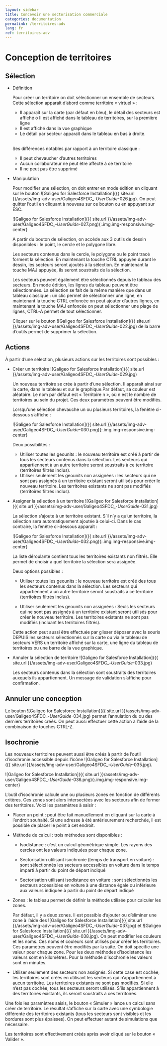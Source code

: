 ```yaml
---
layout: sidebar
title: Concevoir une sectorisation commerciale
categories: documentation
permalink: /territoires-adv
lang: fr
ref: territoires-adv
---
```


# Conception de territoires


## Sélection

- Définition
	
	Pour créer un territoire on doit sélectionner un ensemble de secteurs. Cette sélection apparaît d’abord comme territoire « virtuel » :

	- Il apparaît sur la carte (par défaut en bleu), le détail des secteurs est affiché o Il est affiché dans le tableau de territoires, sur la première ligne
	- Il est affiché dans la vue graphique
	- Le détail par secteur apparaît dans le tableau en bas à droite.

	<br>Ses différences notables par rapport à un territoire classique :

	- Il peut chevaucher d’autres territoires
	- Aucun collaborateur ne peut être affecté à ce territoire 
	- Il ne peut pas être supprimé

- Manipulation

	Pour modifier une sélection, on doit entrer en mode édition en cliquant sur le bouton ![Galigeo for Salesforce Installation]({{ site.url }}/assets/img-adv-user/Galigeo4SFDC_-_UserGuide_-026.jpg). On peut quitter l’outil en cliquant à nouveau sur ce bouton ou en appuyant sur ESC.

	![Galigeo for Salesforce Installation]({{ site.url }}/assets/img-adv-user/Galigeo4SFDC_-_UserGuide_-027.png){:.img.img-responsive.img-center}

	A partir du bouton de sélection, on accède aux 3 outils de dessin disponibles : le point, le cercle et le polygone libre.
	
	Les secteurs contenus dans le cercle, le polygone ou le point tracé forment la sélection. En maintenant la touche CTRL appuyée durant le dessin, les secteurs seront ajoutés à la sélection. En maintenant la touche MAJ appuyée, ils seront soustraits de la sélection.
	
	Les secteurs peuvent également être sélectionnés depuis le tableau des secteurs. En mode édition, les lignes du tableau peuvent être sélectionnées. La sélection se fait de la même manière que dans un tableau classique : un clic permet de sélectionner une ligne, en maintenant la touche CTRL enfoncée on peut ajouter d’autres lignes, en maintenant la touche MAJ enfoncée on peut sélectionner une plage de lignes, CTRL-A permet de tout sélectionner.
	
	Cliquer sur le bouton ![Galigeo for Salesforce Installation]({{ site.url }}/assets/img-adv-user/Galigeo4SFDC_-_UserGuide_-022.jpg) de la barre d’outils permet de supprimer la sélection.

## Actions

À partir d’une sélection, plusieurs actions sur les territoires sont possibles :

- Créer un territoire ![Galigeo for Salesforce Installation]({{ site.url }}/assets/img-adv-user/Galigeo4SFDC_-_UserGuide_-029.jpg)

	Un nouveau territoire se crée à partir d’une sélection. Il apparaît ainsi sur la carte, dans le tableau et sur le graphique.Par défaut, sa couleur est aléatoire. Le nom par défaut est « Territoire n », où n est le nombre de territoires au sein du projet. Ces deux paramètres peuvent être modifiés.

	Lorsqu’une sélection chevauche un ou plusieurs territoires, la fenêtre ci-dessous s’affiche :

	![Galigeo for Salesforce Installation]({{ site.url }}/assets/img-adv-user/Galigeo4SFDC_-_UserGuide_-030.png){:.img.img-responsive.img-center}


	Deux possibilités :

	- Utiliser toutes les geounits : le nouveau territoire est créé à partir de tous les secteurs contenus dans la sélection. Les secteurs qui appartiennent à un autre territoire seront soustraits à ce territoire (territoires filtrés inclus).
	- Utiliser seulement les geounits non assignées : les secteurs qui ne sont pas assignés à un territoire existant seront utilisés pour créer le nouveau territoire. Les territoires existants ne sont pas modifiés (territoires filtrés inclus).

- Assigner la sélection à un territoire ![Galigeo for Salesforce Installation]({{ site.url }}/assets/img-adv-user/Galigeo4SFDC_-_UserGuide_-031.jpg)

	La sélection s’ajoute à un territoire existant. S’il n’y a qu’un territoire, la sélection sera automatiquement ajoutée à celui-ci. Dans le cas contraire, la fenêtre ci-dessous apparaît :

	![Galigeo for Salesforce Installation]({{ site.url }}/assets/img-adv-user/Galigeo4SFDC_-_UserGuide_-032.png){:.img.img-responsive.img-center}


	La liste déroulante contient tous les territoires existants non filtrés. Elle permet de choisir à quel territoire la sélection sera assignée.

	Deux options possibles :

	- Utiliser toutes les geounits : le nouveau territoire est créé des tous les secteurs contenus dans la sélection. Les secteurs qui appartiennent à un autre territoire seront soustraits à ce territoire (territoires filtrés inclus).
      
	- Utiliser seulement les geounits non assignées : Seuls les secteurs qui ne sont pas assignés à un territoire existant seront utilisés pour créer le nouveau territoire. Les territoires existants ne sont pas modifiés (incluant les territoires filtrés).

	Cette action peut aussi être effectuée par glisser déposer avec la souris DEPUIS les secteurs sélectionnés sur la carte ou via le tableau de secteurs VERS un territoire affiché sur la carte, une ligne du tableau de territoires ou une barre de la vue graphique.

- Annuler la sélection de territoire ![Galigeo for Salesforce Installation]({{ site.url }}/assets/img-adv-user/Galigeo4SFDC_-_UserGuide_-033.jpg)

	Les secteurs contenus dans la sélection sont soustraits des territoires auxquels ils appartiennent. Un message de validation s’affiche pour confirmation.

## Annuler une conception

Le bouton ![Galigeo for Salesforce Installation]({{ site.url }}/assets/img-adv-user/Galigeo4SFDC_-_UserGuide_-034.jpg) permet l’annulation du ou des derniers territoires créés. On peut aussi effectuer cette action à l’aide de la combinaison de touches CTRL-Z.

## Isochronie

Les nouveaux territoires peuvent aussi être créés à partir de l’outil d’isochronie accessible depuis l’icône ![Galigeo for Salesforce Installation]({{ site.url }}/assets/img-adv-user/Galigeo4SFDC_-_UserGuide_-035.jpg).

![Galigeo for Salesforce Installation]({{ site.url }}/assets/img-adv-user/Galigeo4SFDC_-_UserGuide_-036.png){:.img.img-responsive.img-center}

L’outil d’isochronie calcule une ou plusieurs zones en fonction de différents critères. Ces zones sont alors intersectées avec les secteurs afin de former des territoires. Voici les paramètres à saisir :

- Placer un point : peut être fait manuellement en cliquant sur la carte à l’endroit souhaité. Si une adresse à été antérieurement recherchée, il est possible de placer le point à cet endroit.

- Méthode de calcul : trois méthodes sont disponibles :

  - Isodistance : c’est un calcul géométrique simple. Les rayons des cercles ont les valeurs indiquées pour chaque zone.

  - Sectorisation utilisant isochronie (temps de transport en voiture) : sont sélectionnés les secteurs accessibles en voiture dans le temps imparti à partir du point de départ indiqué

  - Sectorisation utilisant isodistance en voiture : sont sélectionnés les secteurs accessibles en voiture à une distance égale ou inférieure aux valeurs indiquée à partir du point de départ indiqué

- Zones : le tableau permet de définir la méthode utilisée pour calculer les zones.

	Par défaut, il y a deux zones. Il est possible d’ajouter ou d’éliminer une zone à l’aide des ![Galigeo for Salesforce Installation]({{ site.url }}/assets/img-adv-user/Galigeo4SFDC_-_UserGuide_-037.jpg) et ![Galigeo for Salesforce Installation]({{ site.url }}/assets/img-adv-user/Galigeo4SFDC_-_UserGuide_-038.jpg). On peut modifier les couleurs et les noms. Ces noms et couleurs sont utilisés pour créer les territoires. Ces paramètres peuvent être modifiés par la suite. On doit spécifie une valeur pour chaque zone. Pour les deux méthodes d’isodistance les valeurs sont en kilomètres. Pour la méthode d’isochronie les valeurs sont en minutes.

- Utiliser seulement des secteurs non assignés. Si cette case est cochée, les territoires sont créés en utilisant les secteurs qui n’appartiennent à aucun territoire. Les territoires existants ne sont pas modifiés. Si elle n’est pas cochée, tous les secteurs seront utilisés. S’ils appartiennent à des territoires existants, ils seront soustraits à ces territoires.

Une fois les paramètres saisis, le bouton « Simuler » lance un calcul sans créer de territoire. Le résultat s’affiche sur la carte avec une symbologie différente des territoires existants (tous les secteurs sont visibles et les bordures sont plus épaisses). On peut effectuer autant de simulations que nécessaire.

Les territoires sont effectivement créés après avoir cliqué sur le bouton « Valider ».


